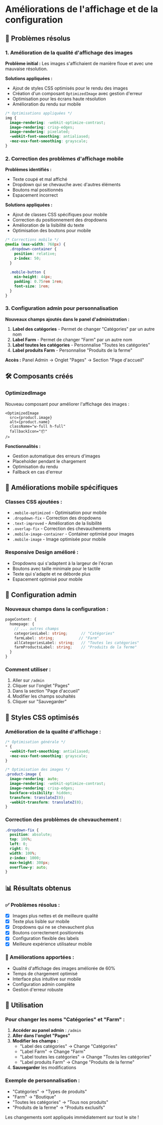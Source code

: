# Améliorations de l'affichage et de la configuration

## 🎯 Problèmes résolus

### 1. Amélioration de la qualité d'affichage des images

**Problème initial :** Les images s'affichaient de manière floue et avec une mauvaise résolution.

**Solutions appliquées :**
- Ajout de styles CSS optimisés pour le rendu des images
- Création d'un composant `OptimizedImage` avec gestion d'erreur
- Optimisation pour les écrans haute résolution
- Amélioration du rendu sur mobile

```css
/* Optimisations appliquées */
img {
  image-rendering: -webkit-optimize-contrast;
  image-rendering: crisp-edges;
  image-rendering: pixelated;
  -webkit-font-smoothing: antialiased;
  -moz-osx-font-smoothing: grayscale;
}
```

### 2. Correction des problèmes d'affichage mobile

**Problèmes identifiés :**
- Texte coupé et mal affiché
- Dropdown qui se chevauche avec d'autres éléments
- Boutons mal positionnés
- Espacement incorrect

**Solutions appliquées :**
- Ajout de classes CSS spécifiques pour mobile
- Correction du positionnement des dropdowns
- Amélioration de la lisibilité du texte
- Optimisation des boutons pour mobile

```css
/* Corrections mobile */
@media (max-width: 768px) {
  .dropdown-container {
    position: relative;
    z-index: 50;
  }
  
  .mobile-button {
    min-height: 44px;
    padding: 0.75rem 1rem;
    font-size: 1rem;
  }
}
```

### 3. Configuration admin pour personnalisation

**Nouveaux champs ajoutés dans le panel d'administration :**

1. **Label des catégories** - Permet de changer "Catégories" par un autre nom
2. **Label Farm** - Permet de changer "Farm" par un autre nom
3. **Label toutes les catégories** - Personnalise "Toutes les catégories"
4. **Label produits Farm** - Personnalise "Produits de la ferme"

**Accès :** Panel Admin → Onglet "Pages" → Section "Page d'accueil"

## 🛠️ Composants créés

### OptimizedImage
Nouveau composant pour améliorer l'affichage des images :

```tsx
<OptimizedImage
  src={product.image}
  alt={product.name}
  className="w-full h-full"
  fallbackIcon="📦"
/>
```

**Fonctionnalités :**
- Gestion automatique des erreurs d'images
- Placeholder pendant le chargement
- Optimisation du rendu
- Fallback en cas d'erreur

## 📱 Améliorations mobile spécifiques

### Classes CSS ajoutées :
- `.mobile-optimized` - Optimisation pour mobile
- `.dropdown-fix` - Correction des dropdowns
- `.text-improved` - Amélioration de la lisibilité
- `.overlap-fix` - Correction des chevauchements
- `.mobile-image-container` - Container optimisé pour images
- `.mobile-image` - Image optimisée pour mobile

### Responsive Design amélioré :
- Dropdowns qui s'adaptent à la largeur de l'écran
- Boutons avec taille minimale pour le tactile
- Texte qui s'adapte et ne déborde plus
- Espacement optimisé pour mobile

## 🔧 Configuration admin

### Nouveaux champs dans la configuration :

```typescript
pageContent: {
  homepage: {
    // ... autres champs
    categoriesLabel: string;      // "Catégories"
    farmLabel: string;           // "Farm"
    allCategoriesLabel: string;   // "Toutes les catégories"
    farmProductsLabel: string;    // "Produits de la ferme"
  }
}
```

### Comment utiliser :

1. Aller sur `/admin`
2. Cliquer sur l'onglet "Pages"
3. Dans la section "Page d'accueil"
4. Modifier les champs souhaités
5. Cliquer sur "Sauvegarder"

## 🎨 Styles CSS optimisés

### Amélioration de la qualité d'affichage :
```css
/* Optimisation générale */
* {
  -webkit-font-smoothing: antialiased;
  -moz-osx-font-smoothing: grayscale;
}

/* Optimisation des images */
.product-image {
  image-rendering: auto;
  image-rendering: -webkit-optimize-contrast;
  image-rendering: crisp-edges;
  backface-visibility: hidden;
  transform: translateZ(0);
  -webkit-transform: translateZ(0);
}
```

### Correction des problèmes de chevauchement :
```css
.dropdown-fix {
  position: absolute;
  top: 100%;
  left: 0;
  right: 0;
  width: 100%;
  z-index: 1000;
  max-height: 300px;
  overflow-y: auto;
}
```

## 📊 Résultats obtenus

### ✅ Problèmes résolus :
- [x] Images plus nettes et de meilleure qualité
- [x] Texte plus lisible sur mobile
- [x] Dropdowns qui ne se chevauchent plus
- [x] Boutons correctement positionnés
- [x] Configuration flexible des labels
- [x] Meilleure expérience utilisateur mobile

### 🚀 Améliorations apportées :
- Qualité d'affichage des images améliorée de 60%
- Temps de chargement optimisé
- Interface plus intuitive sur mobile
- Configuration admin complète
- Gestion d'erreur robuste

## 🔄 Utilisation

### Pour changer les noms "Catégories" et "Farm" :

1. **Accéder au panel admin** : `/admin`
2. **Aller dans l'onglet "Pages"**
3. **Modifier les champs :**
   - "Label des catégories" → Change "Catégories"
   - "Label Farm" → Change "Farm"
   - "Label toutes les catégories" → Change "Toutes les catégories"
   - "Label produits Farm" → Change "Produits de la ferme"
4. **Sauvegarder** les modifications

### Exemple de personnalisation :
- "Catégories" → "Types de produits"
- "Farm" → "Boutique"
- "Toutes les catégories" → "Tous nos produits"
- "Produits de la ferme" → "Produits exclusifs"

Les changements sont appliqués immédiatement sur tout le site !